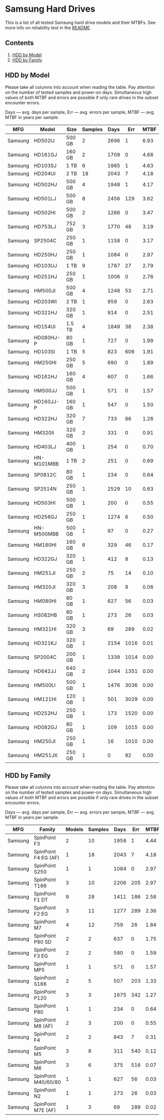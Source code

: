 Samsung Hard Drives
===================

This is a list of all tested Samsung hard drive models and their MTBFs. See more
info on reliability test in the [README](https://github.com/bsdhw/SMART).

Contents
--------

1. [ HDD by Model  ](#hdd-by-model)
2. [ HDD by Family ](#hdd-by-family)

HDD by Model
------------

Please take all columns into account when reading the table. Pay attention on the
number of tested samples and power-on days. Simultaneous high values of both MTBF
and errors are possible if only rare drives in the subset encounter errors.

Days — avg. days per sample,
Err  — avg. errors per sample,
MTBF — avg. MTBF in years per sample.

| MFG       | Model              | Size   | Samples | Days  | Err   | MTBF |
|-----------|--------------------|--------|---------|-------|-------|------|
| Samsung   | HD502IJ            | 500 GB | 2       | 2696  | 1     | 6.93   |
| Samsung   | HD161GJ            | 160 GB | 2       | 1709  | 0     | 4.68   |
| Samsung   | HD103SJ            | 1 TB   | 6       | 1965  | 1     | 4.63   |
| Samsung   | HD204UI            | 2 TB   | 18      | 2043  | 7     | 4.18   |
| Samsung   | HD502HJ            | 500 GB | 4       | 1948  | 1     | 4.17   |
| Samsung   | HD501LJ            | 500 GB | 8       | 2456  | 129   | 3.62   |
| Samsung   | HD502HI            | 500 GB | 2       | 1266  | 0     | 3.47   |
| Samsung   | HD753LJ            | 752 GB | 3       | 1770  | 48    | 3.19   |
| Samsung   | SP2504C            | 250 GB | 1       | 1158  | 0     | 3.17   |
| Samsung   | HD250HJ            | 250 GB | 1       | 1084  | 0     | 2.97   |
| Samsung   | HD103UJ            | 1 TB   | 9       | 1787  | 27    | 2.79   |
| Samsung   | HD251HJ            | 250 GB | 1       | 1006  | 0     | 2.76   |
| Samsung   | HM500JI            | 500 GB | 4       | 1248  | 53    | 2.71   |
| Samsung   | HD203WI            | 2 TB   | 1       | 959   | 0     | 2.63   |
| Samsung   | HD321HJ            | 320 GB | 1       | 914   | 0     | 2.51   |
| Samsung   | HD154UI            | 1.5 TB | 4       | 1849  | 38    | 2.38   |
| Samsung   | HD080HJ-P          | 80 GB  | 1       | 727   | 0     | 1.99   |
| Samsung   | HD103SI            | 1 TB   | 5       | 823   | 606   | 1.91   |
| Samsung   | HM250HI            | 250 GB | 5       | 690   | 0     | 1.89   |
| Samsung   | HD161HJ            | 160 GB | 4       | 607   | 0     | 1.66   |
| Samsung   | HM500JJ            | 500 GB | 1       | 571   | 0     | 1.57   |
| Samsung   | HD160JJ-P          | 160 GB | 1       | 547   | 0     | 1.50   |
| Samsung   | HD322HJ            | 320 GB | 7       | 733   | 86    | 1.28   |
| Samsung   | HM320II            | 320 GB | 2       | 331   | 0     | 0.91   |
| Samsung   | HD403LJ            | 400 GB | 1       | 254   | 0     | 0.70   |
| Samsung   | HN-M101MBB         | 1 TB   | 2       | 251   | 0     | 0.69   |
| Samsung   | SP0812C            | 80 GB  | 1       | 234   | 0     | 0.64   |
| Samsung   | SP2514N            | 250 GB | 1       | 2529  | 10    | 0.63   |
| Samsung   | HD503HI            | 500 GB | 1       | 200   | 0     | 0.55   |
| Samsung   | HD256GJ            | 250 GB | 1       | 1274  | 6     | 0.50   |
| Samsung   | HN-M500MBB         | 500 GB | 1       | 97    | 0     | 0.27   |
| Samsung   | HM160HI            | 160 GB | 6       | 329   | 46    | 0.17   |
| Samsung   | HD322GJ            | 320 GB | 1       | 412   | 8     | 0.13   |
| Samsung   | HM251JI            | 250 GB | 2       | 75    | 14    | 0.10   |
| Samsung   | HM320JI            | 320 GB | 3       | 208   | 9     | 0.06   |
| Samsung   | HM080HI            | 80 GB  | 1       | 627   | 56    | 0.03   |
| Samsung   | HS082HB            | 80 GB  | 1       | 273   | 26    | 0.03   |
| Samsung   | HM321HI            | 320 GB | 3       | 69    | 289   | 0.02   |
| Samsung   | HD321KJ            | 320 GB | 1       | 2154  | 1016  | 0.01   |
| Samsung   | SP2004C            | 200 GB | 1       | 1339  | 1014  | 0.00   |
| Samsung   | HD642JJ            | 640 GB | 2       | 1044  | 1351  | 0.00   |
| Samsung   | HM500LI            | 500 GB | 1       | 1476  | 3036  | 0.00   |
| Samsung   | HM121HI            | 120 GB | 1       | 501   | 3029  | 0.00   |
| Samsung   | HD252HJ            | 250 GB | 1       | 173   | 1520  | 0.00   |
| Samsung   | HD082GJ            | 80 GB  | 1       | 109   | 1015  | 0.00   |
| Samsung   | HM250JI            | 250 GB | 1       | 16    | 1010  | 0.00   |
| Samsung   | HM251JX            | 250 GB | 1       | 0     | 92    | 0.00   |

HDD by Family
-------------

Please take all columns into account when reading the table. Pay attention on the
number of tested samples and power-on days. Simultaneous high values of both MTBF
and errors are possible if only rare drives in the subset encounter errors.

Days — avg. days per sample,
Err  — avg. errors per sample,
MTBF — avg. MTBF in years per sample.

| MFG       | Family                 | Models | Samples | Days  | Err   | MTBF |
|-----------|------------------------|--------|---------|-------|-------|------|
| Samsung   | SpinPoint F3           | 2      | 10      | 1958  | 1     | 4.44   |
| Samsung   | SpinPoint F4 EG (AF)   | 1      | 18      | 2043  | 7     | 4.18   |
| Samsung   | SpinPoint S250         | 1      | 1       | 1084  | 0     | 2.97   |
| Samsung   | SpinPoint T166         | 3      | 10      | 2206  | 205   | 2.97   |
| Samsung   | SpinPoint F1 DT        | 9      | 28      | 1411  | 186   | 2.58   |
| Samsung   | SpinPoint F2 EG        | 3      | 11      | 1277  | 289   | 2.36   |
| Samsung   | SpinPoint M7           | 4      | 12      | 759   | 26    | 1.84   |
| Samsung   | SpinPoint P80 SD       | 2      | 2       | 637   | 0     | 1.75   |
| Samsung   | SpinPoint F3 EG        | 2      | 2       | 580   | 0     | 1.59   |
| Samsung   | SpinPoint MP5          | 1      | 1       | 571   | 0     | 1.57   |
| Samsung   | SpinPoint S166         | 2      | 5       | 507   | 203   | 1.33   |
| Samsung   | SpinPoint P120         | 3      | 3       | 1675  | 342   | 1.27   |
| Samsung   | SpinPoint P80          | 1      | 1       | 234   | 0     | 0.64   |
| Samsung   | SpinPoint M8 (AF)      | 2      | 3       | 200   | 0     | 0.55   |
| Samsung   | SpinPoint F4           | 2      | 2       | 843   | 7     | 0.31   |
| Samsung   | SpinPoint M5           | 3      | 8       | 311   | 540   | 0.12   |
| Samsung   | SpinPoint M6           | 3      | 6       | 375   | 516   | 0.07   |
| Samsung   | SpinPoint M40/60/80    | 1      | 1       | 627   | 56    | 0.03   |
| Samsung   | SpinPoint N2           | 1      | 1       | 273   | 26    | 0.03   |
| Samsung   | SpinPoint M7E (AF)     | 1      | 3       | 69    | 289   | 0.02   |
